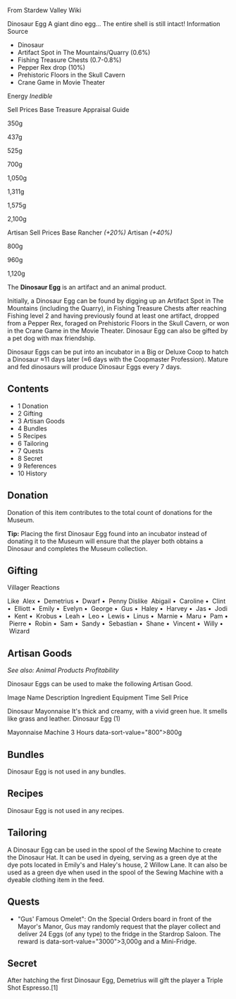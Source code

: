 From Stardew Valley Wiki

Dinosaur Egg A giant dino egg... The entire shell is still intact! Information Source

- Dinosaur
- Artifact Spot in The Mountains/Quarry (0.6%)
- Fishing Treasure Chests (0.7-0.8%)
- Pepper Rex drop (10%)
- Prehistoric Floors in the Skull Cavern
- Crane Game in Movie Theater

Energy *Inedible*

Sell Prices Base Treasure Appraisal Guide

350g

437g

525g

700g

1,050g

1,311g

1,575g

2,100g

Artisan Sell Prices Base Rancher *(+20%)* Artisan *(+40%)*

800g

960g

1,120g

The **Dinosaur Egg** is an artifact and an animal product.

Initially, a Dinosaur Egg can be found by digging up an Artifact Spot in The Mountains (including the Quarry), in Fishing Treasure Chests after reaching Fishing level 2 and having previously found at least one artifact, dropped from a Pepper Rex, foraged on Prehistoric Floors in the Skull Cavern, or won in the Crane Game in the Movie Theater. Dinosaur Egg can also be gifted by a pet dog with max friendship.

Dinosaur Eggs can be put into an incubator in a Big or Deluxe Coop to hatch a Dinosaur ≈11 days later (≈6 days with the Coopmaster Profession). Mature and fed dinosaurs will produce Dinosaur Eggs every 7 days.

## Contents

- 1 Donation
- 2 Gifting
- 3 Artisan Goods
- 4 Bundles
- 5 Recipes
- 6 Tailoring
- 7 Quests
- 8 Secret
- 9 References
- 10 History

## Donation

Donation of this item contributes to the total count of donations for the Museum.

**Tip:** Placing the first Dinosaur Egg found into an incubator instead of donating it to the Museum will ensure that the player both obtains a Dinosaur and completes the Museum collection.

## Gifting

Villager Reactions

Like  Alex •  Demetrius •  Dwarf •  Penny Dislike  Abigail •  Caroline •  Clint •  Elliott •  Emily •  Evelyn •  George •  Gus •  Haley •  Harvey •  Jas •  Jodi •  Kent •  Krobus •  Leah •  Leo •  Lewis •  Linus •  Marnie •  Maru •  Pam •  Pierre •  Robin •  Sam •  Sandy •  Sebastian •  Shane •  Vincent •  Willy •  Wizard

## Artisan Goods

*See also: Animal Products Profitability*

Dinosaur Eggs can be used to make the following Artisan Good.

Image Name Description Ingredient Equipment Time Sell Price

Dinosaur Mayonnaise It's thick and creamy, with a vivid green hue. It smells like grass and leather. Dinosaur Egg (1)

Mayonnaise Machine 3 Hours data-sort-value="800"&gt;800g

## Bundles

Dinosaur Egg is not used in any bundles.

## Recipes

Dinosaur Egg is not used in any recipes.

## Tailoring

A Dinosaur Egg can be used in the spool of the Sewing Machine to create the Dinosaur Hat. It can be used in dyeing, serving as a green dye at the dye pots located in Emily's and Haley's house, 2 Willow Lane. It can also be used as a green dye when used in the spool of the Sewing Machine with a dyeable clothing item in the feed.

## Quests

- "Gus' Famous Omelet": On the Special Orders board in front of the Mayor's Manor, Gus may randomly request that the player collect and deliver 24 Eggs (of any type) to the fridge in the Stardrop Saloon. The reward is data-sort-value="3000"&gt;3,000g and a Mini-Fridge.

## Secret

After hatching the first Dinosaur Egg, Demetrius will gift the player a Triple Shot Espresso.\[1]
